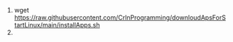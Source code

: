 1) wget https://raw.githubusercontent.com/CrlnProgramming/downloudApsForStartLinux/main/installApps.sh
2) 
